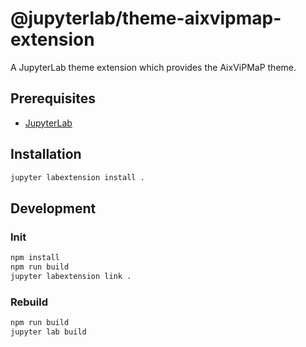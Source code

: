 # @jupyterlab/theme-aixvipmap-extension

A JupyterLab theme extension which provides the AixViPMaP theme.

## Prerequisites

* [JupyterLab](https://github.com/jupyterlab)

## Installation

```bash
jupyter labextension install .
```

## Development

### Init

```bash
npm install
npm run build
jupyter labextension link .
```

### Rebuild

```bash
npm run build
jupyter lab build
```
